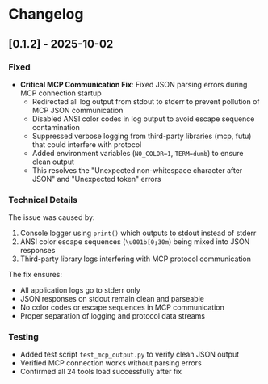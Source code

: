 # Changelog

## [0.1.2] - 2025-10-02

### Fixed
- **Critical MCP Communication Fix**: Fixed JSON parsing errors during MCP connection startup
  - Redirected all log output from stdout to stderr to prevent pollution of MCP JSON communication
  - Disabled ANSI color codes in log output to avoid escape sequence contamination
  - Suppressed verbose logging from third-party libraries (mcp, futu) that could interfere with protocol
  - Added environment variables (`NO_COLOR=1`, `TERM=dumb`) to ensure clean output
  - This resolves the "Unexpected non-whitespace character after JSON" and "Unexpected token" errors

### Technical Details
The issue was caused by:
1. Console logger using `print()` which outputs to stdout instead of stderr
2. ANSI color escape sequences (`\u001b[0;30m`) being mixed into JSON responses
3. Third-party library logs interfering with MCP protocol communication

The fix ensures:
- All application logs go to stderr only
- JSON responses on stdout remain clean and parseable
- No color codes or escape sequences in MCP communication
- Proper separation of logging and protocol data streams

### Testing
- Added test script `test_mcp_output.py` to verify clean JSON output
- Verified MCP connection works without parsing errors
- Confirmed all 24 tools load successfully after fix
